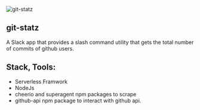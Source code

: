 ![git-statz](/gsgh.png.png)

## git-statz 

A Slack app that provides a slash command utility that gets the total number of commits of github users.

## Stack, Tools:

 - Serverless Framwork
  - NodeJs
   - cheerio and superagent npm packages to scrape
   - github-api npm package to interact with github api.